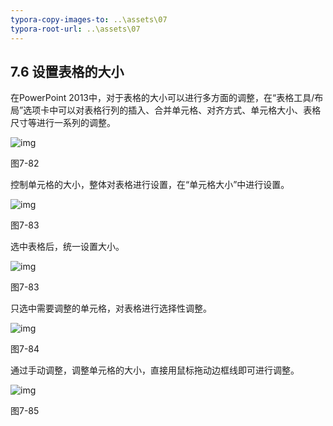 ```yaml
---
typora-copy-images-to: ..\assets\07
typora-root-url: ..\assets\07
---
```


## **7.6**  **设置表格的大小**

在PowerPoint 2013中，对于表格的大小可以进行多方面的调整，在“表格工具/布局”选项卡中可以对表格行列的插入、合并单元格、对齐方式、单元格大小、表格尺寸等进行一系列的调整。

![img](/../../第七章清晰明了.files/image090.png)

图7-82

控制单元格的大小，整体对表格进行设置，在“单元格大小”中进行设置。

![img](/../../第七章清晰明了.files/image091.png)

图7-83

选中表格后，统一设置大小。

![img](/../../第七章清晰明了.files/image092.png)

图7-83

只选中需要调整的单元格，对表格进行选择性调整。

![img](/../../第七章清晰明了.files/image093.jpg)

图7-84

通过手动调整，调整单元格的大小，直接用鼠标拖动边框线即可进行调整。

![img](/../../第七章清晰明了.files/image094.png)

图7-85